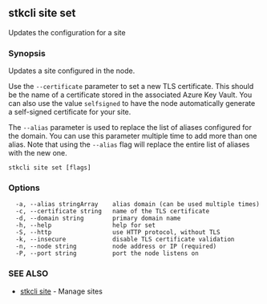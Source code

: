 ## stkcli site set

Updates the configuration for a site

### Synopsis

Updates a site configured in the node.

Use the `--certificate` parameter to set a new TLS certificate. This should be the name of a certificate stored in the associated Azure Key Vault. You can also use the value `selfsigned` to have the node automatically generate a self-signed certificate for your site.

The `--alias` parameter is used to replace the list of aliases configured for the domain. You can use this parameter multiple time to add more than one alias. Note that using the `--alias` flag will replace the entire list of aliases with the new one.


```
stkcli site set [flags]
```

### Options

```
  -a, --alias stringArray    alias domain (can be used multiple times)
  -c, --certificate string   name of the TLS certificate
  -d, --domain string        primary domain name
  -h, --help                 help for set
  -S, --http                 use HTTP protocol, without TLS
  -k, --insecure             disable TLS certificate validation
  -n, --node string          node address or IP (required)
  -P, --port string          port the node listens on
```

### SEE ALSO

* [stkcli site](stkcli_site.md)	 - Manage sites

